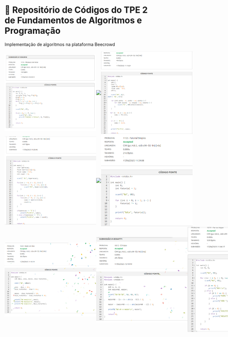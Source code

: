 # 👋 Repositório de Códigos do TPE 2 de Fundamentos de Algoritmos e Programação

<p> Implementação de algoritmos na plataforma Beecrowd 

<div style="display: flex; justify-content: space-around; align-items: center;">
  <img src="imagens/1176 - Fibonacci em Vetor.png" width="300">
  <img src="imagens/1174 - Seleçao em Vetor I.png" width="300">
  <img src="imagens/181 - Linha na Matriz.png" width="300">
</div>

<div style="display: flex; justify-content: space-around; align-items: center;">
  <img src="imagens/1184 - Abaixo da Diagonal Principal.png" width="300">
  <img src="imagens/11151 - Fibonacci Fácil.png" width="300">
  <img src="imagens/1153 - Fatorial Simples.png" width="300">
</div>

<div style="display: flex; justify-content: space-around; align-items: center;">
  <img src="imagens/1020 - Idade em Dias.png" width="300">
  <img src="imagens/1013 - O Maior.png" width="300">
  <img src="imagens/1074 - Par ou Ímpar.png" width="300">
</div>

